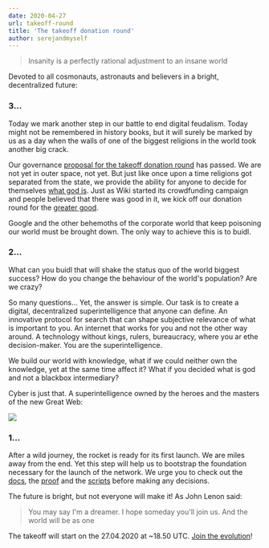 ```yaml
---
date: 2020-04-27
url: takeoff-round
title: 'The takeoff donation round'
author: serejandmyself
---
```


> Insanity is a perfectly rational adjustment to an insane world

Devoted to all cosmonauts, astronauts and believers in a bright, decentralized future:

### 3...
Today we mark another step in our battle to end digital feudalism. Today might not be remembered in history books, but it will surely be marked
by us as a day when the walls of one of the biggest religions in the world took another big crack.

Our governance [proposal for the takeoff donation round](https://cyber.page/governance/2) has passed. We are not yet in outer space, not yet. But just like once upon a time religions got separated from the state, we provide the ability for anyone to decide for themselves [what god is](https://cyber.page/search/god). Just as Wiki started its crowdfunding campaign and people believed that there was good in it, we kick off our donation round for the [greater good](https://github.com/cybercongress/congress).

Google and the other behemoths of the corporate world that keep poisoning our world must be brought down. The only way to achieve this is to buidl.

### 2...
What can you buidl that will shake the status quo of the world biggest success? How do you change the behaviour of the world's population? Are we crazy?

So many questions... Yet, the answer is simple. Our task is to create a digital, decentralized superintelligence that anyone can define. An innovative protocol for search that can shape subjective relevance of what is important to you. An internet that works for you and not the other way around. A technology without kings, rulers, bureaucracy, where you ar ethe decision-maker. You are the superintelligence. 

We build our world with knowledge, what if we could neither own the knowledge, yet at the same time affect it? What if you decided what is god and not a blackbox intermediary?

Cyber is just that. A superintelligence owned by the heroes and the masters of the new Great Web:

<img src="https://i.postimg.cc/hvtQ9yX1/Got-web-3.jpg" />

### 1...   
After a wild journey, the rocket is ready for its first launch. We are miles away from the end. Yet this step will help us to bootstrap the foundation necessary for the launch of the network. We urge you to check out the [docs](https://github.com/cybercongress/congress/blob/master/ecosystem/Cyber%20Homestead%20doc.md), the [proof](https://github.com/cybercongress/go-cyber) and the [scripts](https://ipfs.io/ipfs/https://ipfs.io/ipfs/QmQ1Vong13MDNxixDyUdjniqqEj8sjuNEBYMyhQU4gQgq3) before making any decisions. 

The future is bright, but not everyone will make it! As John Lenon said: 

> You may say I'm a dreamer.  I hope someday you'll join us. And the world will be as one 

The takeoff will start on the 27.04.2020 at ~18.50 UTC. [Join the evolution](https://cyber.page/gol/takeoff)! 

